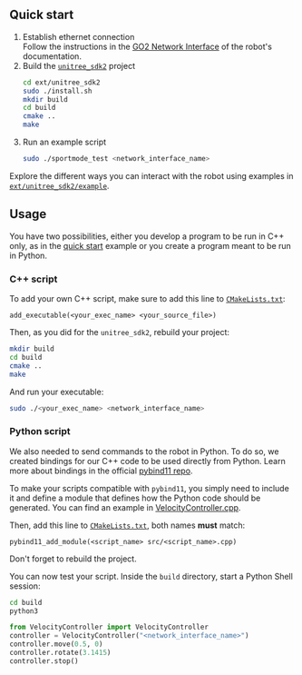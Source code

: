 ## Quick start
1. Establish ethernet connection\
    Follow the instructions in the [GO2 Network Interface](https://www.docs.quadruped.de/projects/go2/html/go2_driver.html#go2-network-interface) of the robot's documentation.
2. Build the [`unitree_sdk2`](ext/unitree_sdk2/) project
    ```bash
    cd ext/unitree_sdk2
    sudo ./install.sh
    mkdir build
    cd build
    cmake ..
    make
    ```
3. Run an example script
    ```bash
    sudo ./sportmode_test <network_interface_name>
    ```

Explore the different ways you can interact with the robot using examples in [`ext/unitree_sdk2/example`](ext/unitree_sdk2/example/).


## Usage
You have two possibilities, either you develop a program to be run in C++ only, as in the [quick start](#quick-start) example or you create a program meant to be run in Python.

### C++ script
To add your own C++ script, make sure to add this line to [`CMakeLists.txt`](CMakeLists.txt): 
```
add_executable(<your_exec_name> <your_source_file>)
```

Then, as you did for the `unitree_sdk2`, rebuild your project:
```bash
mkdir build
cd build
cmake ..
make
```

And run your executable:
```bash
sudo ./<your_exec_name> <network_interface_name>
```

### Python script

We also needed to send commands to the robot in Python. To do so, we created bindings for our C++ code to be used directly from Python. Learn more about bindings in the official [pybind11 repo](https://github.com/pybind/pybind11).

To make your scripts compatible with `pybind11`, you simply need to include it and define a module that defines how the Python code should be generated. You can find an example in [VelocityController.cpp](src/VelocityController.cpp).

Then, add this line to [`CMakeLists.txt`](CMakeLists.txt), both names **must** match:
```
pybind11_add_module(<script_name> src/<script_name>.cpp)
```

Don't forget to rebuild the project.

You can now test your script. Inside the `build` directory, start a Python Shell session:
```bash
cd build
python3
```
```python
from VelocityController import VelocityController
controller = VelocityController("<network_interface_name>")
controller.move(0.5, 0)
controller.rotate(3.1415)
controller.stop()
```
